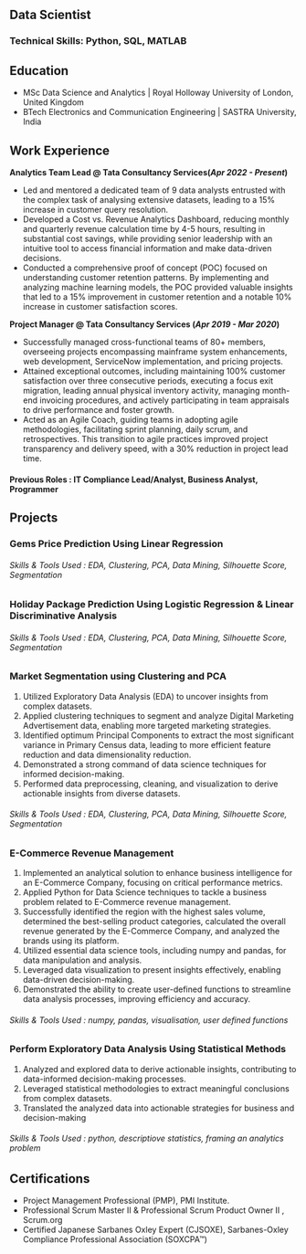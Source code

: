 ## Data Scientist
### Technical Skills: Python, SQL, MATLAB
  
## Education							       		
  - MSc Data Science and Analytics	| Royal Holloway University of London, United Kingdom
  - BTech Electronics and Communication Engineering | SASTRA University, India
  
## Work Experience
**Analytics Team Lead @ Tata Consultancy Services(_Apr 2022 - Present_)**
  - Led and mentored a dedicated team of 9 data analysts entrusted with the complex task of analysing extensive datasets, leading to a 15% increase in customer query resolution.
  - Developed a Cost vs. Revenue Analytics Dashboard, reducing monthly and quarterly revenue calculation time by 4-5 hours, resulting in substantial cost savings, while providing senior leadership with an intuitive tool to access financial information and make data-driven decisions.
  - Conducted a comprehensive proof of concept (POC) focused on understanding customer retention patterns. By implementing and analyzing machine learning models, the POC provided valuable insights that led to a 15% improvement in customer retention and a notable 10% increase in customer satisfaction scores.
  
**Project Manager @ Tata Consultancy Services (_Apr 2019 - Mar 2020_)**
  - Successfully managed cross-functional teams of 80+ members, overseeing projects encompassing mainframe system enhancements, web development,  ServiceNow implementation, and pricing projects.
  - Attained exceptional outcomes, including maintaining 100% customer satisfaction over three consecutive periods, executing a focus exit migration, leading annual physical inventory activity, managing month-end invoicing procedures, and actively participating in team appraisals to drive performance and foster growth.
  - Acted as an Agile Coach, guiding teams in adopting agile methodologies, facilitating sprint planning, daily scrum, and retrospectives. This transition to agile practices improved project transparency and delivery speed, with a 30% reduction in project lead time.
  
#### Previous Roles : IT Compliance Lead/Analyst, Business Analyst, Programmer
  
## Projects
### Gems Price Prediction Using Linear Regression
###### Skills & Tools Used : EDA, Clustering, PCA, Data Mining, Silhouette Score, Segmentation
  
### Holiday Package Prediction Using Logistic Regression & Linear Discriminative Analysis
###### Skills & Tools Used : EDA, Clustering, PCA, Data Mining, Silhouette Score, Segmentation
  
### Market Segmentation using Clustering and PCA
1. Utilized Exploratory Data Analysis (EDA) to uncover insights from complex datasets.
2. Applied clustering techniques to segment and analyze Digital Marketing Advertisement data, enabling more targeted marketing strategies.
3. Identified optimum Principal Components to extract the most significant variance in Primary Census data, leading to more efficient feature reduction and data dimensionality reduction.
4. Demonstrated a strong command of data science techniques for informed decision-making.
5. Performed data preprocessing, cleaning, and visualization to derive actionable insights from diverse datasets.
###### Skills & Tools Used : EDA, Clustering, PCA, Data Mining, Silhouette Score, Segmentation
  
### E-Commerce Revenue Management 
 1. Implemented an analytical solution to enhance business intelligence for an E-Commerce Company, focusing on critical performance metrics. 
 2. Applied Python for Data Science techniques to tackle a business problem related to E-Commerce revenue management.
 3. Successfully identified the region with the highest sales volume, determined the best-selling product categories, calculated the overall revenue generated by the E-Commerce Company, and analyzed the brands using its platform.
 4. Utilized essential data science tools, including numpy and pandas, for data manipulation and analysis. 
 5. Leveraged data visualization to present insights effectively, enabling data-driven decision-making. 
 6. Demonstrated the ability to create user-defined functions to streamline data analysis processes, improving efficiency and accuracy.
###### Skills & Tools Used : numpy, pandas, visualisation, user defined functions
  
### Perform Exploratory Data Analysis Using Statistical Methods  
 1. Analyzed and explored data to derive actionable insights, contributing to data-informed decision-making processes.
 2. Leveraged statistical methodologies to extract meaningful conclusions from complex datasets.
 3. Translated the analyzed data into actionable strategies for business and decision-making
###### Skills & Tools Used : python, descriptiove statistics, framing an analytics problem
  
## Certifications
- Project Management Professional (PMP), PMI Institute.
- Professional Scrum Master II & Professional Scrum Product Owner II , Scrum.org
- Certified Japanese Sarbanes Oxley Expert (CJSOXE), Sarbanes-Oxley Compliance Professional Association (SOXCPA™)
  
